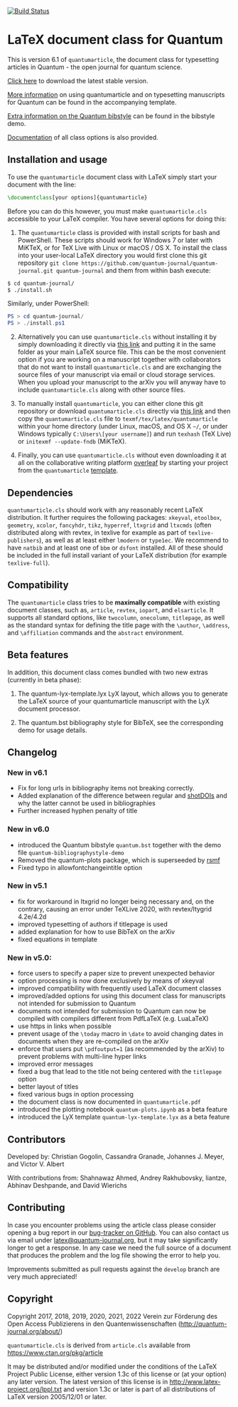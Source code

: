 [![Build Status](https://travis-ci.org/quantum-journal/quantum-journal.svg?branch=master)](https://travis-ci.org/quantum-journal/quantum-journal)

# LaTeX document class for Quantum

This is version 6.1 of `quantumarticle`, the document class for typesetting articles in Quantum - the open journal for quantum science.

[Click here](https://raw.githubusercontent.com/quantum-journal/quantum-journal/master/quantumarticle.cls) to download the latest stable version.

[More information](https://raw.githubusercontent.com/quantum-journal/quantum-journal/master/quantum-template.pdf) on using quantumarticle and on typesetting manuscripts for Quantum can be found in the accompanying template.

[Extra information on the Quantum bibstyle](https://raw.githubusercontent.com/quantum-journal/quantum-journal/master/quantum-bibliographystyle-demo.pdf) can be found in the bibstyle demo.

[Documentation](https://raw.githubusercontent.com/quantum-journal/quantum-journal/master/quantumarticle.pdf) of all class options is also provided.


## Installation and usage

To use the `quantumarticle` document class with LaTeX simply start your document with the line:

```latex
\documentclass[your options]{quantumarticle}

```
Before you can do this however, you must make `quantumarticle.cls` accessible to your LaTeX compiler. You have several options for doing this:

1. The `quantumarticle` class is provided with install scripts for bash and PowerShell. These scripts should work for Windows 7 or later with MiKTeX, or for TeX Live with Linux or macOS / OS X. To install the class into your user-local LaTeX directory you would first clone this git repository `git clone https://github.com/quantum-journal/quantum-journal.git quantum-journal` and them from within bash execute:
 ```bash
 $ cd quantum-journal/
 $ ./install.sh
 ```
 Similarly, under PowerShell:
 ```powershell
 PS > cd quantum-journal/
 PS > ./install.ps1
 ```

2. Alternatively you can use `quantumarticle.cls` without installing it by simply downloading it directly via [this link](https://raw.githubusercontent.com/quantum-journal/quantum-journal/master/quantumarticle.cls) and putting it in the same folder as your main LaTeX source file. This can be the most convenient option if you are working on a manuscript together with collaborators that do not want to install `quantumarticle.cls` and are exchanging the source files of your manuscript via email or cloud storage services. When you upload your manuscript to the arXiv you will anyway have to include `quantumarticle.cls` along with other source files.

3. To manually install `quantumarticle`, you can either clone this git repository or download `quantumarticle.cls` directly via [this link](https://raw.githubusercontent.com/quantum-journal/quantum-journal/master/quantumarticle.cls) and then copy the `quantumarticle.cls` file to `texmf/tex/latex/quantumarticle` within your home directory (under Linux, macOS, and OS X `~/`, or under Windows typically `C:\Users\[your username]`) and run `texhash` (TeX Live) or `initexmf --update-fndb` (MiKTeX).

4. Finally, you can use `quantumarticle.cls` without even downloading it at all on the collaborative writing platform [overleaf](https://www.overleaf.com/) by starting your project from the `quantumarticle` [template](https://www.overleaf.com/latex/templates/template-for-submission-to-quantum-journal/gsjgyhxrtrzy).

## Dependencies

`quantumarticle.cls` should work with any reasonably recent LaTeX distribution. It further requires the following packages: `xkeyval`, `etoolbox`, `geometry`, `xcolor`, `fancyhdr`, `tikz`, `hyperref`, `ltxgrid` and `ltxcmds` (often distributed along with revtex, in texlive for example as part of `texlive-publishers`), as well as at least either `lmodern` or `type1ec`. We recommend to have `natbib` and at least one of `bbm` or `dsfont` installed. All of these should be included in the full install variant of your LaTeX distribution (for example `texlive-full`).

## Compatibility

The `quantumarticle` class tries to be **maximally compatible** with existing document classes, such as, `article`, `revtex`, `iopart`, and `elsarticle`. It supports all standard options, like `twocolumn`, `onecolumn`, `titlepage`, as well as the standard syntax for defining the title page with the `\author`, `\address`, and `\affiliation` commands and the `abstract` environment.

## Beta features

In addition, this document class comes bundled with two new extras (currently in beta phase):

1. The quantum-lyx-template.lyx LyX layout, which allows you to generate the LaTeX source of your quantumarticle manuscript with the LyX document processor.

2. The quantum.bst bibliography style for BibTeX, see the corresponding demo for usage details.

## Changelog

### New in v6.1

* Fix for long urls in bibliography items not breaking correctly.
* Added explanation of the difference between regular and [shotDOIs](https://shortdoi.org/) and why the latter cannot be used in bibliographies
* Further increased hyphen penalty of title

### New in v6.0

* introduced the Quantum bibstyle `quantum.bst` together with the demo file `quantum-bibliographystyle-demo`
* Removed the quantum-plots package, which is superseeded by [rsmf](https://pypi.org/project/rsmf/)
* Fixed typo in allowfontchangeintitle option

### New in v5.1

* fix for workaround in ltxgrid no longer being necessary and, on the contrary, causing an error under TeXLive 2020, with revtex/ltygrid 4.2e/4.2d
* improved typesetting of authors if titlepage is used
* added explanation for how to use BibTeX on the arXiv
* fixed equations in template

### New in v5.0:

* force users to specify a paper size to prevent unexpected behavior
* option processing is now done exclusively by means of xkeyval
* improved compatibility with frequently used LaTeX document classes
* improved/added options for using this document class for manuscripts not intended for submission to Quantum
* documents not intended for submission to Quantum can now be compiled with compilers different from PdfLaTeX (e.g. LuaLaTeX)
* use https in links when possible
* prevent usage of the `\today` macro in `\date` to avoid changing dates in documents when they are re-compiled on the arXiv
* enforce that users put `\pdfoutput=1` (as recommended by the arXiv) to prevent problems with multi-line hyper links
* improved error messages
* fixed a bug that lead to the title not being centered with the `titlepage` option
* better layout of titles
* fixed various bugs in option processing
* the document class is now documented in `quantumarticle.pdf`
* introduced the plotting notebook `quantum-plots.ipynb` as a beta feature
* introduced the LyX template `quantum-lyx-template.lyx` as a beta feature

## Contributors

Developed by: Christian Gogolin, Cassandra Granade, Johannes J. Meyer, and Victor V. Albert

With contributions from: Shahnawaz Ahmed, Andrey Rakhubovsky, liantze,
Abhinav Deshpande, and David Wierichs

## Contributing

In case you encounter problems using the article class please consider opening a bug report in our [bug-tracker on GitHub](https://github.com/quantum-journal/quantum-journal/issues).
You can also contact us via email under latex@quantum-journal.org, but it may take significantly longer to get a response.
In any case we need the full source of a document that produces the problem and the log file showing the error to help you.

Improvements submitted as pull requests against the `develop` branch are very much appreciated!

## Copyright

Copyright 2017, 2018, 2019, 2020, 2021, 2022
Verein zur Förderung des Open Access Publizierens in den Quantenwissenschaften
(http://quantum-journal.org/about/)

`quantumarticle.cls` is derived from `article.cls` available from
https://www.ctan.org/pkg/article

It may be distributed and/or modified under the
conditions of the LaTeX Project Public License, either version 1.3c
of this license or (at your option) any later version.
The latest version of this license is in
http://www.latex-project.org/lppl.txt
and version 1.3c or later is part of all distributions of LaTeX
version 2005/12/01 or later.

[comment]: # (To submit to the overleaf gallery: push, open the project, go to Journals and Services and click Submit to Overleaf Gallery. To submit to sharelatex: write them an email)
